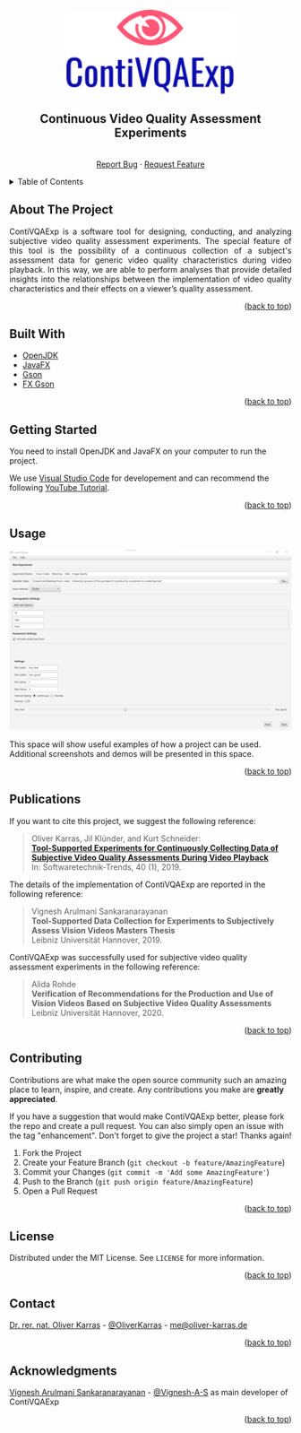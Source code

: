 <!-- PROJECT SHIELDS -->
<!--
*** I'm using markdown "reference style" links for readability.
*** Reference links are enclosed in brackets [ ] instead of parentheses ( ).
*** See the bottom of this document for the declaration of the reference variables
*** for contributors-url, forks-url, etc. This is an optional, concise syntax you may use.
*** https://www.markdownguide.org/basic-syntax/#reference-style-links
-->
<!--[![Twitter][twitter-shield]][twitter-url]
[![LinkedIn][linkedin-shield]][linkedin-url]
-->

<!-- PROJECT LOGO -->
<br />
<div align="center">
  <a href="https://github.com/okarras/ContiVQAExp">
    <img src="src/img/logo.svg" alt="Logo" width="300" height="150">
  </a>

<h2 align="center">Continuous Video Quality Assessment Experiments</h2>

  <p align="center">
  <br />
    <!--<a href="https://github.com/okarras/ContiVQAExp">View Demo</a>
    ·-->
    <a href="https://github.com/okarras/ContiVQAExp/issues">Report Bug</a>
    ·
    <a href="https://github.com/okarra/ContiVQAExp/issues">Request Feature</a>
  </p>
</div>

<!-- TABLE OF CONTENTS -->
<details>
  <summary>Table of Contents</summary>
  <ol>
    <li><a href="#about-the-project">About The Project</a></li>
    <li><a href="#built-with">Built With</a></li>
    <li><a href="#getting-started">Getting Started</a></li>
    <li><a href="#usage">Usage</a></li>
    <li><a href="#publications">Publications</a></li>
    <li><a href="#contributing">Contributing</a></li>
    <li><a href="#license">License</a></li>
    <li><a href="#contact">Contact</a></li>
    <li><a href="#acknowledgments">Acknowledgments</a></li>
  </ol>
</details>

<!-- ABOUT THE PROJECT -->
## About The Project

<!--[![Product Name Screen Shot][product-screenshot]](https://github.com/okarras/ContiVQAExp)-->

<p align="justify">
    ContiVQAExp is a software tool for designing, conducting, and analyzing subjective video quality assessment experiments. The special feature of this tool is the possibility of a continuous collection of a subject's assessment data for generic video quality characteristics during video playback. In this way, we are able to perform analyses that provide detailed insights into the relationships between the implementation of video quality characteristics and their effects on a viewer’s quality assessment.
</p>

<p align="right">(<a href="#top">back to top</a>)</p>

## Built With

* [OpenJDK](https://openjdk.java.net/)
* [JavaFX](https://openjfx.io/)
* [Gson](https://github.com/google/gson)
* [FX Gson](https://github.com/joffrey-bion/fx-gson)

<p align="right">(<a href="#top">back to top</a>)</p>

<!-- GETTING STARTED -->
## Getting Started
You need to install OpenJDK and JavaFX on your computer to run the project.

We use [Visual Studio Code](https://code.visualstudio.com/) for developement and can recommend the following [YouTube Tutorial](https://www.youtube.com/watch?v=H67COH9F718).

<p align="right">(<a href="#top">back to top</a>)</p>

<!-- USAGE EXAMPLES -->
## Usage

![GUI - Design an experiment](Screenshots\design_experiment.png)

This space will show useful examples of how a project can be used. Additional screenshots and demos will be presented in this space.

<p align="right">(<a href="#top">back to top</a>)</p>

<!-- PUBLICATIONS -->
## Publications

If you want to cite this project, we suggest the following reference:

>Oliver Karras, Jil Klünder, and Kurt Schneider:<br/>
>[__Tool-Supported Experiments for Continuously Collecting Data of Subjective Video Quality Assessments During Video Playback__](https://pi.informatik.uni-siegen.de/gi/stt/40_1/01_Fachgruppenberichte/FGRE2019/Karras.pdf)<br/>
>In: Softwaretechnik-Trends, 40 (1), 2019.

The details of the implementation of ContiVQAExp are reported in the following reference:

>Vignesh Arulmani Sankaranarayanan<br/>
>__Tool-Supported Data Collection for Experiments to Subjectively Assess Vision Videos Masters Thesis__<br/>
>Leibniz Universität Hannover, 2019.

ContiVQAExp was successfully used for subjective video quality assessment experiments in the following reference:

>Alida Rohde<br/>
>__Verification of Recommendations for the Production and Use of Vision Videos Based on Subjective Video Quality Assessments__<br/>
>Leibniz Universität Hannover, 2020.

<p align="right">(<a href="#top">back to top</a>)</p>

<!-- CONTRIBUTING -->
## Contributing

Contributions are what make the open source community such an amazing place to learn, inspire, and create. Any contributions you make are **greatly appreciated**.

If you have a suggestion that would make ContiVQAExp better, please fork the repo and create a pull request. You can also simply open an issue with the tag "enhancement".
Don't forget to give the project a star! Thanks again!

1. Fork the Project
2. Create your Feature Branch (`git checkout -b feature/AmazingFeature`)
3. Commit your Changes (`git commit -m 'Add some AmazingFeature'`)
4. Push to the Branch (`git push origin feature/AmazingFeature`)
5. Open a Pull Request

<p align="right">(<a href="#top">back to top</a>)</p>

<!-- LICENSE -->
## License

Distributed under the MIT License. See `LICENSE` for more information.

<p align="right">(<a href="#top">back to top</a>)</p>

<!-- CONTACT -->
## Contact

[Dr. rer. nat. Oliver Karras](https://www.oliver-karras.de) - [@OliverKarras](https://twitter.com/OliverKarras) - me@oliver-karras.de

<p align="right">(<a href="#top">back to top</a>)</p>

<!-- ACKNOWLEDGMENTS -->
## Acknowledgments

[Vignesh Arulmani Sankaranarayanan](https://www.linkedin.com/in/vignesh-a-aa2672127/) - [@Vignesh-A-S](https://github.com/vignesh-a-s) as main developer of ContiVQAExp 

<p align="right">(<a href="#top">back to top</a>)</p>